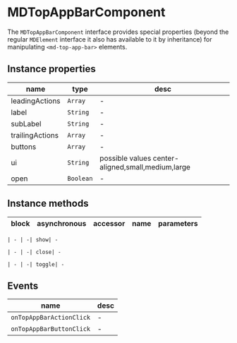 # MDTopAppBarComponent
The `MDTopAppBarComponent` interface provides special properties (beyond the regular `MDElement` interface it also has available to it by inheritance) for manipulating `<md-top-app-bar>` elements.

## Instance properties

name|type|desc
---|---|---
leadingActions|`Array`|-
label|`String`|-
subLabel|`String`|-
trailingActions|`Array`|-
buttons|`Array`|-
ui|`String`|possible values center-aligned,small,medium,large
open|`Boolean`|-

## Instance methods

block| asynchronous | accessor| name| parameters
---| --- | ---| ---| ---

    | - | -| show| -

    | - | -| close| -

    | - | -| toggle| -

## Events

name|desc
---|---
`onTopAppBarActionClick`|-
`onTopAppBarButtonClick`|-
